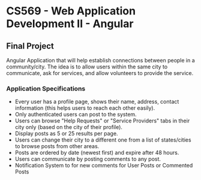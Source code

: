 # CS569 - Web Application Development II - Angular

## Final Project 

Angular Application that will help establish connections between people in a community/city. The idea is to allow users within the same city to communicate, ask for services, and allow volunteers to provide the service.


### Application Specifications 
* Every user has a profile page, shows their name, address, contact information (this helps users to reach each other easily).
* Only authenticated users can post to the system.
* Users can browse "Help Requests" or "Service Providers" tabs in their city only (based on the city of their profile). 
* Display posts as 5 or 25 results per page.
* Users can change their city to a different one from a list of states/cities to browse posts from other areas.
* Posts are ordered by date (newest first) and expire after 48 hours.
* Users can communicate by posting comments to any post.
* Notification System to for new comments for User Posts or Commented Posts
      

